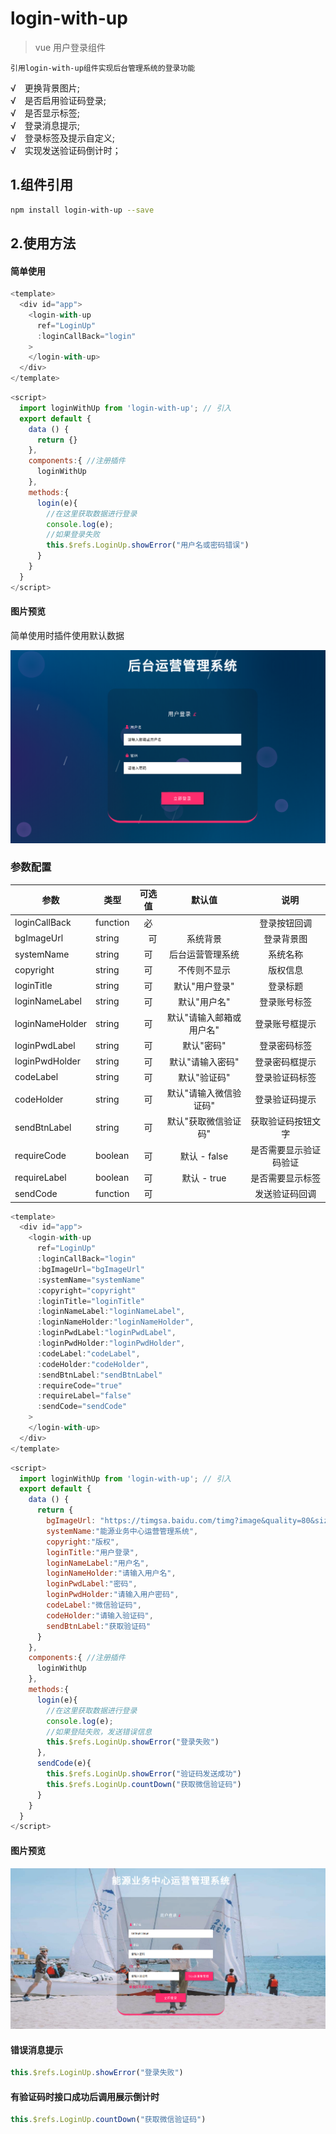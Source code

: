 # login-with-up

> vue 用户登录组件

`引用login-with-up组件实现后台管理系统的登录功能`

√　更换背景图片;  
√　是否启用验证码登录;  
√　是否显示标签;  
√　登录消息提示;  
√　登录标签及提示自定义;  
√　实现发送验证码倒计时；  

## 1.组件引用

``` bash
npm install login-with-up --save
```

## 2.使用方法

#### 简单使用

``` js
<template>
  <div id="app">
    <login-with-up
      ref="LoginUp"
      :loginCallBack="login"
    >
    </login-with-up>
  </div>
</template>
```

``` js
<script>
  import loginWithUp from 'login-with-up'; // 引入
  export default {
    data () {
      return {}
    },
    components:{ //注册插件
      loginWithUp
    },
    methods:{
      login(e){
        //在这里获取数据进行登录
        console.log(e);
        //如果登录失败
        this.$refs.LoginUp.showError("用户名或密码错误")
      }
    }
  }
</script>
```

#### 图片预览
简单使用时插件使用默认数据

![预览](login-1.png)

### 参数配置

| 参数           | 类型 | 可选值  |    默认值    | 　说明         | 
| ----------    | ------------ | :----: | :---: | :--------: | 
| loginCallBack  | function |    必   |     | 登录按钮回调  |
| bgImageUrl     | string |  　可  | 系统背景  | 登录背景图　| 
| systemName     | string   |  可  |  后台运营管理系统   | 系统名称     | 
| copyright      |  string  |  可  | 不传则不显示 | 版权信息　　  | 
| loginTitle     |   string  |  可   | 默认"用户登录" | 登录标题　   | 
| loginNameLabel |   string |  可   |  默认"用户名"    | 登录账号标签　 | 
| loginNameHolder | string |    可   |   默认"请输入邮箱或用户名"  | 登录账号框提示 |
| loginPwdLabel | string |    可   |  默认"密码"   | 登录密码标签  |　
| loginPwdHolder | string |    可   |   默认"请输入密码"  | 登录密码框提示|
| codeLabel  | string |    可   |  默认"验证码"   | 登录验证码标签 |　　
| codeHolder | string |    可   |  默认"请输入微信验证码" | 登录验证码提示 |
| sendBtnLabel| string |   可 | 默认"获取微信验证码"  | 获取验证码按钮文字 |
| requireCode | boolean |    可   | 默认 - false | 是否需要显示验证码验证|
| requireLabel | boolean |    可   |   默认 - true | 是否需要显示标签  |
| sendCode  | function |    可   |     | 发送验证码回调  |

``` js
<template>
  <div id="app">
    <login-with-up
      ref="LoginUp"
      :loginCallBack="login"
      :bgImageUrl="bgImageUrl"
      :systemName="systemName"
      :copyright="copyright"
      :loginTitle="loginTitle"
      :loginNameLabel:"loginNameLabel",
      :loginNameHolder:"loginNameHolder",
      :loginPwdLabel:"loginPwdLabel",
      :loginPwdHolder:"loginPwdHolder",
      :codeLabel:"codeLabel",
      :codeHolder:"codeHolder",
      :sendBtnLabel:"sendBtnLabel"
      :requireCode="true"
      :requireLabel="false"
      :sendCode="sendCode"
    >
    </login-with-up>
  </div>
</template>
```

``` js
<script>
  import loginWithUp from 'login-with-up'; // 引入
  export default {
    data () {
      return {
        bgImageUrl: "https://timgsa.baidu.com/timg?image&quality=80&size=b9999_10000&sec=1565240473656&di=d7802b33660d2ae5326216421348b0e5&imgtype=0&src=http%3A%2F%2Fg.hiphotos.baidu.com%2Fimage%2Fpic%2Fitem%2F5366d0160924ab18014cefd83bfae6cd7a890b82.jpg",
        systemName:"能源业务中心运营管理系统",
        copyright:"版权",
        loginTitle:"用户登录",
        loginNameLabel:"用户名",
        loginNameHolder:"请输入用户名",
        loginPwdLabel:"密码",
        loginPwdHolder:"请输入用户密码",
        codeLabel:"微信验证码",
        codeHolder:"请输入验证码",
        sendBtnLabel:"获取验证码"
      }
    },
    components:{ //注册插件
      loginWithUp
    },
    methods:{
      login(e){
        //在这里获取数据进行登录
        console.log(e);
        //如果登陆失败，发送错误信息
        this.$refs.LoginUp.showError("登录失败")
      },
      sendCode(e){
        this.$refs.LoginUp.showError("验证码发送成功")
        this.$refs.LoginUp.countDown("获取微信验证码")
      }
    }
  }
</script>
```

#### 图片预览
![预览](login-2.png)

#### 错误消息提示

``` js
this.$refs.LoginUp.showError("登录失败")
```

#### 有验证码时接口成功后调用展示倒计时

``` js
this.$refs.LoginUp.countDown("获取微信验证码")
```
